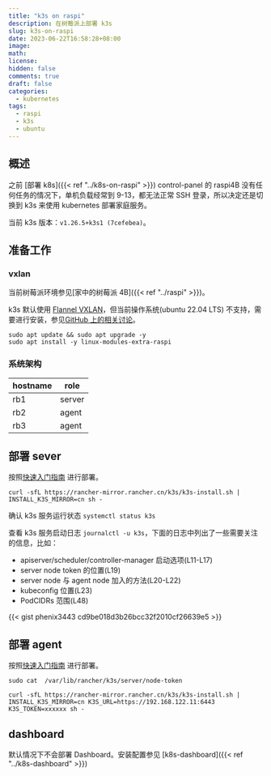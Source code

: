 ```yaml
---
title: "k3s on raspi"
description: 在树莓派上部署 k3s
slug: k3s-on-raspi
date: 2023-06-22T16:58:28+08:00
image:
math:
license:
hidden: false
comments: true
draft: false
categories:
  - kubernetes
tags:
  - raspi
  - k3s
  - ubuntu
---
```


## 概述

之前 [部署 k8s]({{< ref "../k8s-on-raspi" >}}) control-panel 的 raspi4B 没有任何任务的情况下，单机负载经常到 9-13，都无法正常 SSH 登录，所以决定还是切换到 k3s 来使用 kubernetes 部署家庭服务。

当前 k3s 版本：`v1.26.5+k3s1 (7cefebea)`。

## 准备工作

### vxlan

当前树莓派环境参见[家中的树莓派 4B]({{< ref "../raspi" >}})。

k3s 默认使用 [Flannel VXLAN](https://docs.k3s.io/zh/installation/requirements#%E7%BD%91%E7%BB%9C)，但当前操作系统(ubuntu 22.04 LTS) 不支持，需要进行安装，参见[GitHub 上的相关讨论](https://github.com/k3s-io/k3s/issues/4234)。

```shell
sudo apt update && sudo apt upgrade -y
sudo apt install -y linux-modules-extra-raspi
```

### 系统架构

| hostname | role   |
| -------- | ------ |
| rb1      | server |
| rb2      | agent  |
| rb3      | agent  |

## 部署 sever

按照[快速入门指南](https://docs.k3s.io/zh/quick-start) 进行部署。

```shell
curl -sfL https://rancher-mirror.rancher.cn/k3s/k3s-install.sh | INSTALL_K3S_MIRROR=cn sh -
```

确认 k3s 服务运行状态 `systemctl status k3s`

查看 k3s 服务启动日志 `journalctl -u k3s`，下面的日志中列出了一些需要关注的信息，比如：

- apiserver/scheduler/controller-manager 启动选项(L11-L17)
- server node token 的位置(L19)
- server node 与 agent node 加入的方法(L20-L22)
- kubeconfig 位置(L23)
- PodCIDRs 范围(L48)

{{< gist phenix3443 cd9be018d3b26bcc32f2010cf26639e5 >}}

## 部署 agent

按照[快速入门指南](https://docs.k3s.io/zh/quick-start) 进行部署。

```shell
sudo cat  /var/lib/rancher/k3s/server/node-token

curl -sfL https://rancher-mirror.rancher.cn/k3s/k3s-install.sh | INSTALL_K3S_MIRROR=cn K3S_URL=https://192.168.122.11:6443 K3S_TOKEN=xxxxxx sh -
```

## dashboard

默认情况下不会部署 Dashboard。安装配置参见 [k8s-dashboard]({{< ref "../k8s-dashboard" >}})
